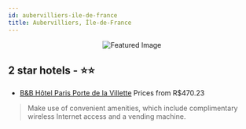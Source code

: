 ```yaml
---
id: aubervilliers-ile-de-france
title: Aubervilliers, Île-de-France
---
```


<center><img src="https://i.travelapi.com/hotels/12000000/11840000/11837800/11837701/adffbcd4_z.jpg" alt="Featured Image" /></center>


##  2 star hotels - ⭐️⭐️

-    [B&B Hôtel Paris Porte de la Villette](https://us.hurb.com/hotels/aubervilliers/b-b-hotel-paris-porte-de-la-villette-JNP-JP923148?cmp=18055) Prices from R$470.23
   > Make use of convenient amenities, which include complimentary wireless Internet access and a vending machine.
